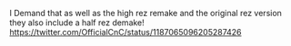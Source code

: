 I Demand that as well as the high rez remake and the original rez version they also include a half rez demake! https://twitter.com/OfficialCnC/status/1187065096205287426